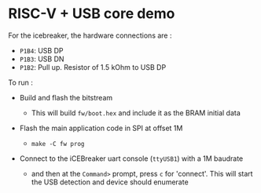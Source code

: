 RISC-V + USB core demo
======================

For the icebreaker, the hardware connections are :
  * `P1B4`: USB DP
  * `P1B3`: USB DN
  * `P1B2`: Pull up. Resistor of 1.5 kOhm to USB DP 

To run :
  * Build and flash the bitstream
      * This will build `fw/boot.hex` and include it as the BRAM initial data

  * Flash the main application code in SPI at offset 1M
      * `make -C fw prog`

  * Connect to the iCEBreaker uart console (`ttyUSB1`) with a 1M baudrate
      * and then at the `Command>` prompt, press `c` for 'connect'. This will
        start the USB detection and device should enumerate
